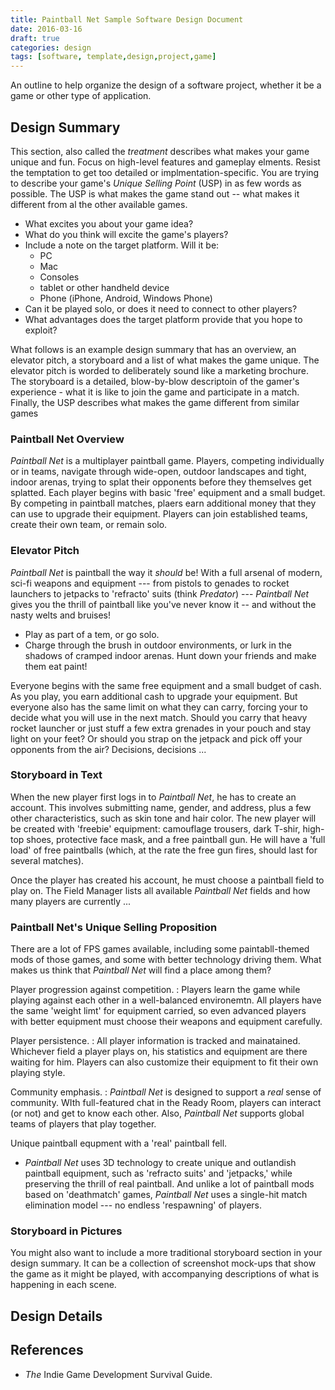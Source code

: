 ```yaml
---
title: Paintball Net Sample Software Design Document
date: 2016-03-16
draft: true
categories: design
tags: [software, template,design,project,game]
---
```


An outline to help organize the design of a software project, whether it be a game or other type of application.
<!--more-->

## Design Summary
This section, also called the *treatment* describes what makes your game unique and fun. Focus on high-level features and gameplay elments. Resist the temptation to get too detailed or implmentation-specific. You are trying to describe your game's *Unique Selling Point* (USP) in as few words as possible. The USP is what makes the game stand out -- what makes it different from al the other available games.

- What excites you about your game idea?
- What do you think will excite the game's players?
- Include a note on the target platform. Will it be:
    - PC
    - Mac
    - Consoles
    - tablet or other handheld device
    - Phone (iPhone, Android, Windows Phone)
- Can it be played solo, or does it need to connect to other players?
- What advantages does the target platform provide that you hope to exploit?

What follows is an example design summary that has an overview, an elevator pitch, a storyboard and a list of what makes the game unique. The elevator pitch is worded to deliberately sound like a marketing brochure. The storyboard is a detailed, blow-by-blow descriptoin of the gamer's experience - what it is like to join the game and participate in a match. Finally, the USP describes what makes the game different from similar games

### Paintball Net Overview
*Paintball Net* is a multiplayer paintball game. Players, competing individually or in teams, navigate through wide-open, outdoor landscapes and tight, indoor arenas, trying to splat their opponents before they themselves get splatted. Each player begins with basic 'free' equipment and a small budget. By competing in paintball matches, plaers earn additional money that they can use to upgrade their equipment. Players can join established teams, create their own team, or remain solo.

### Elevator Pitch
*Paintball Net* is paintball the way it *should* be! With a full arsenal of modern, sci-fi weapons and equipment --- from pistols to genades to rocket launchers to jetpacks to 'refracto' suits (think *Predator*) --- *Paintball Net* gives you the thrill of paintball like you've never know it -- and without the nasty welts and bruises!

- Play as part of a tem, or go solo.
- Charge through the brush in outdoor environments, or lurk in the shadows of cramped indoor arenas. Hunt down your friends and make them eat paint!

Everyone begins with the same free equipment and a small budget of cash. As you play, you earn additional cash to upgrade your equipment. But everyone also has the same limit on what they can carry, forcing your to decide what you will use in the next match. Should you carry that heavy rocket launcher or just stuff a few extra grenades in your pouch and stay light on your feet? Or should you strap on the jetpack and pick off your opponents from the air? Decisions, decisions ...

### Storyboard in Text
When the new player first logs in to *Paintball Net*, he has to create an account. This involves submitting name, gender, and address, plus a few other characteristics, such as skin tone and hair color. The new player will be created with 'freebie' equipment: camouflage trousers, dark T-shir, high-top shoes, protective face mask, and a free paintball gun. He will have a 'full load' of free paintballs (which, at the rate the free gun fires, should last for several matches).

Once the player has created his account, he must choose a paintball field to play on. The Field Manager lists all available *Paintball Net* fields and how many players are currently ...

### Paintball Net's Unique Selling Proposition
There are a lot of FPS games available, including some paintabll-themed mods of those games, and some with better technology driving them. What makes us think that *Paintball Net* will find a place among them?

Player progression against competition.
: Players learn the game while playing against each other in a well-balanced environemtn. All players have the same 'weight limt' for equipment carried, so even advanced players with better equipment must choose their weapons and equipment carefully.

Player persistence.
: All player information is tracked and mainatained. Whichever field a player plays on, his statistics and equipment are there waiting for him. Players can also customize their equipment to fit their own playing style.

Community emphasis.
: *Paintball Net* is designed to support a *real* sense of community. WIth full-featured chat in the Ready Room, players can interact (or not) and get to know each other. Also, *Paintball Net* supports global teams of players that play together.

Unique paintball equpment with a 'real' paintball fell.
* *Paintball Net* uses 3D technology to create unique and outlandish paintball equipment, such as 'refracto suits' and 'jetpacks,' while preserving the thrill of real paintball. And unlike a lot of paintball mods based on 'deathmatch' games, *Paintball Net* uses a single-hit match elimination model --- no endless 'respawning' of players.

### Storyboard in Pictures
You might also want to include a more traditional storyboard section in your design summary. It can be a collection of screenshot mock-ups that show the game as it might be played, with accompanying descriptions of what is happening in each scene.

## Design Details

## References
- *The* Indie Game Development Survival Guide.